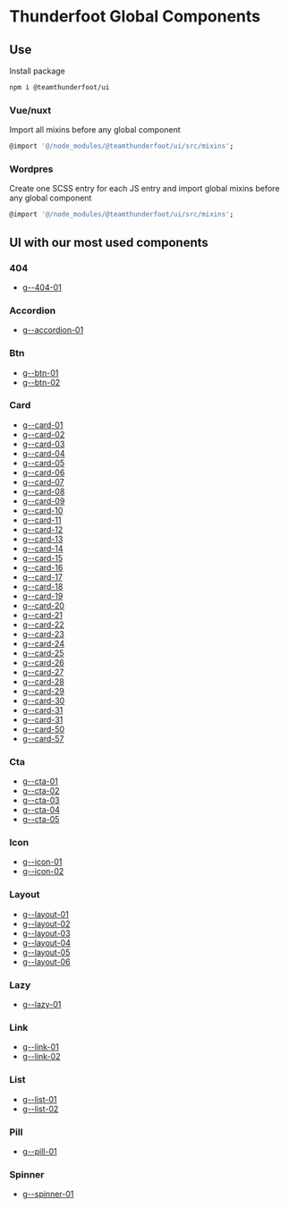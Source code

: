 # Thunderfoot Global Components

## Use
Install package
```sh
npm i @teamthunderfoot/ui
```

### Vue/nuxt
Import all mixins before any global component
```sh
@import '@/node_modules/@teamthunderfoot/ui/src/mixins';
```

### Wordpres
Create one SCSS entry for each JS entry and import global mixins before any global component
```sh
@import '@/node_modules/@teamthunderfoot/ui/src/mixins';
```

## UI with our most used components

### 404

- [g--404-01](https://github.com/team-thunderfoot/ui/blob/main/src/ui/404/404-01/readme.md)

### Accordion

- [g--accordion-01](https://github.com/team-thunderfoot/ui/blob/main/src/ui/accordion/accordion-01/readme.md)

### Btn

- [g--btn-01](https://github.com/team-thunderfoot/ui/blob/main/src/ui/btn/btn-01/readme.md)
- [g--btn-02](https://github.com/team-thunderfoot/ui/blob/main/src/ui/btn/btn-02/readme.md)

### Card

- [g--card-01](https://github.com/team-thunderfoot/ui/blob/main/src/ui/card/card-01/readme.md)
- [g--card-02](https://github.com/team-thunderfoot/ui/blob/main/src/ui/card/card-02/readme.md)
- [g--card-03](https://github.com/team-thunderfoot/ui/blob/main/src/ui/card/card-03/readme.md)
- [g--card-04](https://github.com/team-thunderfoot/ui/blob/main/src/ui/card/card-04/readme.md)
- [g--card-05](https://github.com/team-thunderfoot/ui/blob/main/src/ui/card/card-05/readme.md)
- [g--card-06](https://github.com/team-thunderfoot/ui/blob/main/src/ui/card/card-06/readme.md)
- [g--card-07](https://github.com/team-thunderfoot/ui/blob/main/src/ui/card/card-07/readme.md)
- [g--card-08](https://github.com/team-thunderfoot/ui/blob/main/src/ui/card/card-08/readme.md)
- [g--card-09](https://github.com/team-thunderfoot/ui/blob/main/src/ui/card/card-09/readme.md)
- [g--card-10](https://github.com/team-thunderfoot/ui/blob/main/src/ui/card/card-10/readme.md)
- [g--card-11](https://github.com/team-thunderfoot/ui/blob/main/src/ui/card/card-11/readme.md)
- [g--card-12](https://github.com/team-thunderfoot/ui/blob/main/src/ui/card/card-12/readme.md)
- [g--card-13](https://github.com/team-thunderfoot/ui/blob/main/src/ui/card/card-13/readme.md)
- [g--card-14](https://github.com/team-thunderfoot/ui/blob/main/src/ui/card/card-14/readme.md)
- [g--card-15](https://github.com/team-thunderfoot/ui/blob/main/src/ui/card/card-15/readme.md)
- [g--card-16](https://github.com/team-thunderfoot/ui/blob/main/src/ui/card/card-16/readme.md)
- [g--card-17](https://github.com/team-thunderfoot/ui/blob/main/src/ui/card/card-17/readme.md)
- [g--card-18](https://github.com/team-thunderfoot/ui/blob/main/src/ui/card/card-18/readme.md)
- [g--card-19](https://github.com/team-thunderfoot/ui/blob/main/src/ui/card/card-19/readme.md)
- [g--card-20](https://github.com/team-thunderfoot/ui/blob/main/src/ui/card/card-20/readme.md)
- [g--card-21](https://github.com/team-thunderfoot/ui/blob/main/src/ui/card/card-21/readme.md)
- [g--card-22](https://github.com/team-thunderfoot/ui/blob/main/src/ui/card/card-22/readme.md)
- [g--card-23](https://github.com/team-thunderfoot/ui/blob/main/src/ui/card/card-23/readme.md)
- [g--card-24](https://github.com/team-thunderfoot/ui/blob/main/src/ui/card/card-24/readme.md)
- [g--card-25](https://github.com/team-thunderfoot/ui/blob/main/src/ui/card/card-25/readme.md)
- [g--card-26](https://github.com/team-thunderfoot/ui/blob/main/src/ui/card/card-26/readme.md)
- [g--card-27](https://github.com/team-thunderfoot/ui/blob/main/src/ui/card/card-27/readme.md)
- [g--card-28](https://github.com/team-thunderfoot/ui/blob/main/src/ui/card/card-28/readme.md)
- [g--card-29](https://github.com/team-thunderfoot/ui/blob/main/src/ui/card/card-29/readme.md)
- [g--card-30](https://github.com/team-thunderfoot/ui/blob/main/src/ui/card/card-30/readme.md)
- [g--card-31](https://github.com/team-thunderfoot/ui/blob/main/src/ui/card/card-31/readme.md)
- [g--card-31](https://github.com/team-thunderfoot/ui/blob/main/src/ui/card/card-32/readme.md)
- [g--card-50](https://github.com/team-thunderfoot/ui/blob/main/src/ui/card/card-50/readme.md)
- [g--card-57](https://github.com/team-thunderfoot/ui/blob/main/src/ui/card/card-57/readme.md)

### Cta

- [g--cta-01](https://github.com/team-thunderfoot/ui/blob/main/src/ui/cta/cta-01/readme.md)
- [g--cta-02](https://github.com/team-thunderfoot/ui/blob/main/src/ui/cta/cta-02/readme.md)
- [g--cta-03](https://github.com/team-thunderfoot/ui/blob/main/src/ui/cta/cta-03/readme.md)
- [g--cta-04](https://github.com/team-thunderfoot/ui/blob/main/src/ui/cta/cta-04/readme.md)
- [g--cta-05](https://github.com/team-thunderfoot/ui/blob/main/src/ui/cta/cta-05/readme.md)

### Icon

- [g--icon-01](https://github.com/team-thunderfoot/ui/blob/main/src/ui/icon/icon-01/readme.md)
- [g--icon-02](https://github.com/team-thunderfoot/ui/blob/main/src/ui/icon/icon-02/readme.md)

### Layout

- [g--layout-01](https://github.com/team-thunderfoot/ui/tree/main/src/ui/layout/layout-01/readme.md)
- [g--layout-02](https://github.com/team-thunderfoot/ui/tree/main/src/ui/layout/layout-02/readme.md)
- [g--layout-03](https://github.com/team-thunderfoot/ui/tree/main/src/ui/layout/layout-03/readme.md)
- [g--layout-04](https://github.com/team-thunderfoot/ui/tree/main/src/ui/layout/layout-04/readme.md)
- [g--layout-05](https://github.com/team-thunderfoot/ui/tree/main/src/ui/layout/layout-05/readme.md)
- [g--layout-06](https://github.com/team-thunderfoot/ui/tree/main/src/ui/layout/layout-06/readme.md)

### Lazy

- [g--lazy-01](https://github.com/team-thunderfoot/ui/tree/main/src/ui/lazy/lazy-01/readme.md)

### Link

- [g--link-01](https://github.com/team-thunderfoot/ui/blob/main/src/ui/link/link-01/readme.md)
- [g--link-02](https://github.com/team-thunderfoot/ui/blob/main/src/ui/link/link-02/readme.md)

### List

- [g--list-01](https://github.com/team-thunderfoot/ui/blob/main/src/ui/list/g--list-01/readme.md)
- [g--list-02](https://github.com/team-thunderfoot/ui/blob/main/src/ui/list/g--list-02/readme.md)

### Pill

- [g--pill-01](https://github.com/team-thunderfoot/ui/blob/main/src/ui/pill/pill-01/readme.md)

### Spinner

- [g--spinner-01](https://github.com/team-thunderfoot/ui/blob/main/src/ui/spinner/spinner-01/readme.md)